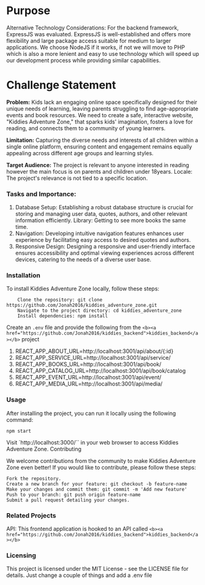 # Purpose

Alternative Technology Considerations: For the backend framework, ExpressJS was evaluated. ExpressJS is well-established and offers more flexibility and large package access suitable for medium to larger applications. We choose NodeJS if it works, if not we will move to PHP which is also a more lenient and easy to use technology which will speed up our development process while providing similar capabilities.

# Challenge Statement

<b>Problem:</b>
Kids lack an engaging online space specifically designed for their unique needs of learning, leaving parents struggling to find age-appropriate events and book resources. We need to create a safe, interactive website, "Kiddies Adventure Zone," that sparks kids' imagination, fosters a love for reading, and connects them to a community of young learners.

<b>Limitation:</b>
Capturing the diverse needs and interests of all children within a single online platform, ensuring content and engagement remains equally appealing across different age groups and learning styles.

<b>Target Audience:</b>
The project is relevant to anyone interested in reading however the main focus is on parents and children under 18years.
Locale: The project's relevance is not tied to a specific location.

### Tasks and Importance:

1. Database Setup: Establishing a robust database structure is crucial for storing and managing user data, quotes, authors, and other relevant information efficiently.
   Library: Getting to see more books the same time.
2. Navigation: Developing intuitive navigation features enhances user experience by facilitating easy access to desired quotes and authors.
3. Responsive Design: Designing a responsive and user-friendly interface ensures accessibility and optimal viewing experiences across different devices, catering to the needs of a diverse user base.

### Installation

To install Kiddies Adventure Zone locally, follow these steps:

```
    Clone the repository: git clone https://github.com/Jonah2016/kiddies_adventure_zone.git
    Navigate to the project directory: cd kiddies_adventure_zone
    Install dependencies: npm install
```

Create an `.env` file and provide the following from the `<b><a href="https://github.com/Jonah2016/kiddies_backend">kiddies_backend</a></b>` project

1. REACT_APP_ABOUT_URL=http://localhost:3001/api/about/{:id}
2. REACT_APP_SERVICE_URL=http://localhost:3001/api/service/
3. REACT_APP_BOOKS_URL=http://localhost:3001/api/book/
4. REACT_APP_CATALOG_URL=http://localhost:3001/api/book/catalog
5. REACT_APP_EVENT_URL=http://localhost:3001/api/event/
6. REACT_APP_MEDIA_URL=http://localhost:3001/api/media/

### Usage

After installing the project, you can run it locally using the following command:

```
npm start
```

Visit `http://localhost:3000/`` in your web browser to access Kiddies Adventure Zone.
Contributing

We welcome contributions from the community to make Kiddies Adventure Zone even better! If you would like to contribute, please follow these steps:

    Fork the repository.
    Create a new branch for your feature: git checkout -b feature-name
    Make your changes and commit them: git commit -m 'Add new feature'
    Push to your branch: git push origin feature-name
    Submit a pull request detailing your changes.

### Related Projects

API: This frontend application is hooked to an API called `<b><a href="https://github.com/Jonah2016/kiddies_backend">kiddies_backend</a></b>`

### Licensing

This project is licensed under the MIT License - see the LICENSE file for details. Just change a couple of things and add a .env file
